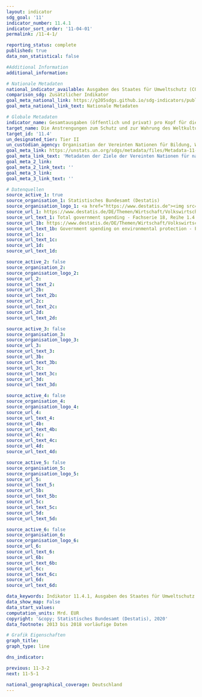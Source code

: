 ```yaml
---
layout: indicator
sdg_goal: '11'
indicator_number: 11.4.1
indicator_sort_order: '11-04-01'
permalink: /11-4-1/

reporting_status: complete
published: true
data_non_statistical: false

#Additional Information
additional_information: 

# Nationale Metadaten
national_indicator_available: Ausgaben des Staates für Umweltschutz (COFOG Gruppe 5) <br>Ausgaben des Staates für Freizeitgestaltung, Sport, Kultur und Religion (COFOG Gruppe 8)
comparison_sdg: Zusätzlicher Indikator
goal_meta_national_link: https://g205sdgs.github.io/sdg-indicators/public/MetaDe/11.4.1.pdf
goal_meta_national_link_text: Nationale Metadaten

# Globale Metadaten
indicator_name: Gesamtausgaben (öffentlich und privat) pro Kopf für die Bewahrung, den Schutz und die Erhaltung des Kultur- und Naturerbes, nach Art des Erbes (Kultur, Natur, gemischt und durch das Welterbezentrum ernannt), Regierungsebene (national, regional und lokal/kommunal), Art der Ausgabe (Betriebsausgabe/Investition) und Art der privaten Finanzierung (Sachspenden, privater gemeinnütziger Sektor und Förderer)
target_name: Die Anstrengungen zum Schutz und zur Wahrung des Weltkultur- und -naturerbes verstärken
target_id: '11.4'
un_designated_tier: Tier II
un_custodian_agency: Organisation der Vereinten Nationen für Bildung, Wissenschaft und Kultur (UNESCO)
goal_meta_link: https://unstats.un.org/sdgs/metadata/files/Metadata-11-04-01.pdf
goal_meta_link_text: 'Metadaten der Ziele der Vereinten Nationen für nachhaltige Entwicklung'
goal_meta_2_link: 
goal_meta_2_link_text: ''
goal_meta_3_link: 
goal_meta_3_link_text: ''

# Datenquellen
source_active_1: true
source_organisation_1: Statistisches Bundesamt (Destatis)
source_organisation_logo_1: <a href="https://www.destatis.de"><img src="https://g205sdgs.github.io/sdg-indicators/public/logos/destatis.png" alt="Logo destatis" /></a>
source_url_1: https://www.destatis.de/DE/Themen/Wirtschaft/Volkswirtschaftliche-Gesamtrechnungen-Inlandsprodukt/_inhalt.html
source_url_text_1: Total government spending - Fachserie 18, Reihe 1.4 – 2017
source_url_1b: https://www.destatis.de/DE/Themen/Wirtschaft/Volkswirtschaftliche-Gesamtrechnungen-Inlandsprodukt/_inhalt.html
source_url_text_1b: Government spending on environmental protection - Fachserie 18, Reihe 1.4 – 2017
source_url_1c: 
source_url_text_1c: 
source_url_1d: 
source_url_text_1d: 

source_active_2: false
source_organisation_2: 
source_organisation_logo_2: 
source_url_2: 
source_url_text_2: 
source_url_2b: 
source_url_text_2b: 
source_url_2c: 
source_url_text_2c: 
source_url_2d: 
source_url_text_2d: 

source_active_3: false
source_organisation_3: 
source_organisation_logo_3: 
source_url_3: 
source_url_text_3: 
source_url_3b: 
source_url_text_3b: 
source_url_3c: 
source_url_text_3c: 
source_url_3d: 
source_url_text_3d: 

source_active_4: false
source_organisation_4: 
source_organisation_logo_4: 
source_url_4: 
source_url_text_4: 
source_url_4b: 
source_url_text_4b: 
source_url_4c: 
source_url_text_4c: 
source_url_4d: 
source_url_text_4d: 

source_active_5: false
source_organisation_5: 
source_organisation_logo_5: 
source_url_5: 
source_url_text_5: 
source_url_5b: 
source_url_text_5b: 
source_url_5c: 
source_url_text_5c: 
source_url_5d: 
source_url_text_5d: 

source_active_6: false
source_organisation_6: 
source_organisation_logo_6: 
source_url_6: 
source_url_text_6: 
source_url_6b: 
source_url_text_6b: 
source_url_6c: 
source_url_text_6c: 
source_url_6d: 
source_url_text_6d: 

data_keywords: Indikator 11.4.1, Ausgaben des Staates für Umweltschutz (COFOG Gruppe 5), Ausgaben des Staates für Freizeitgestaltung, Sport, Kultur und Religion (COFOG Gruppe 8), Organisation der Vereinten Nationen für Bildung, Wissenschaft und Kultur (UNESCO)
data_show_map: False
data_start_values: 
computation_units: Mrd. EUR
copyright: '&copy; Statistisches Bundesamt (Destatis), 2020'
data_footnote: 2013 bis 2018 vorläufige Daten

# Grafik Eigenschaften
graph_title: 
graph_type: line

dns_indicator: 

previous: 11-3-2
next: 11-5-1

national_geographical_coverage: Deutschland
---
```


